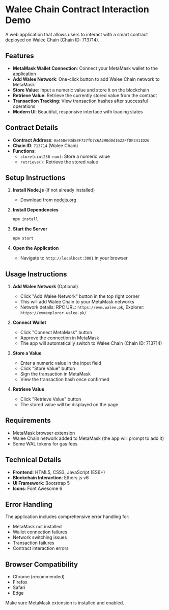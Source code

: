 # Walee Chain Contract Interaction Demo

A web application that allows users to interact with a smart contract deployed on Walee Chain (Chain ID: 713714).

## Features

- **MetaMask Wallet Connection**: Connect your MetaMask wallet to the application
- **Add Walee Network**: One-click button to add Walee Chain network to MetaMask
- **Store Value**: Input a numeric value and store it on the blockchain
- **Retrieve Value**: Retrieve the currently stored value from the contract
- **Transaction Tracking**: View transaction hashes after successful operations
- **Modern UI**: Beautiful, responsive interface with loading states

## Contract Details

- **Contract Address**: `0x458e93d88F737fD7c6A290d0d1622FfDF3411D26`
- **Chain ID**: `713714` (Walee Chain)
- **Functions**:
  - `store(uint256 num)`: Store a numeric value
  - `retrieve()`: Retrieve the stored value

## Setup Instructions

1. **Install Node.js** (if not already installed)
   - Download from [nodejs.org](https://nodejs.org/)

2. **Install Dependencies**
   ```bash
   npm install
   ```

3. **Start the Server**
   ```bash
   npm start
   ```

4. **Open the Application**
   - Navigate to `http://localhost:3001` in your browser

## Usage Instructions

1. **Add Walee Network** (Optional)
   - Click "Add Walee Network" button in the top right corner
   - This will add Walee Chain to your MetaMask networks
   - Network details: RPC URL: `https://evm.walee.pk`, Explorer: `https://evmexplorer.walee.pk/`

2. **Connect Wallet**
   - Click "Connect MetaMask" button
   - Approve the connection in MetaMask
   - The app will automatically switch to Walee Chain (Chain ID: 713714)

3. **Store a Value**
   - Enter a numeric value in the input field
   - Click "Store Value" button
   - Sign the transaction in MetaMask
   - View the transaction hash once confirmed

4. **Retrieve Value**
   - Click "Retrieve Value" button
   - The stored value will be displayed on the page

## Requirements

- MetaMask browser extension
- Walee Chain network added to MetaMask (the app will prompt to add it)
- Some WAL tokens for gas fees

## Technical Details

- **Frontend**: HTML5, CSS3, JavaScript (ES6+)
- **Blockchain Interaction**: Ethers.js v6
- **UI Framework**: Bootstrap 5
- **Icons**: Font Awesome 6

## Error Handling

The application includes comprehensive error handling for:
- MetaMask not installed
- Wallet connection failures
- Network switching issues
- Transaction failures
- Contract interaction errors

## Browser Compatibility

- Chrome (recommended)
- Firefox
- Safari
- Edge

Make sure MetaMask extension is installed and enabled.
